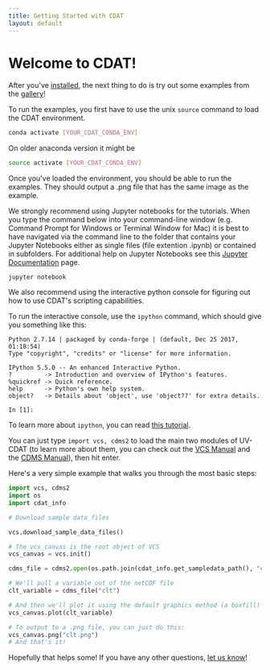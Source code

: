 ```yaml
---
title: Getting Started with CDAT
layout: default
---
```


# Welcome to CDAT!

After you've [installed](https://github.com/CDAT/cdat/wiki/install), the next thing to do is try out some examples from the [gallery](http://cdat.llnl.gov/gallery.html)!

To run the examples, you first have to use the unix `source` command to load the CDAT environment.

~~~bash
conda activate [YOUR_CDAT_CONDA_ENV]
~~~

On older anaconda version it might be

~~~bash
source activate [YOUR_CDAT_CONDA_ENV]
~~~

Once you've loaded the environment, you should be able to run the examples. They should output a .png file that has the same image as the example.

We strongly recommend using Jupyter notebooks for the tutorials. When you type the command below into your command-line window (e.g. Command Prompt for Windows or Terminal Window for Mac) it is best to have navigated via the command line to the folder that contains your Jupyter Notebooks either as single files (file extention .ipynb) or contained in subfolders. For additional help on Jupyter Notebooks see this [Jupyter Documentation](https://jupyter-notebook-beginner-guide.readthedocs.io/en/latest/execute.html) page.

~~~
jupyter notebook
~~~


We also recommend using the interactive python console for figuring out how to use CDAT's scripting capabilities.

To run the interactive console, use the `ipython` command, which should give you something like this:

~~~
Python 2.7.14 | packaged by conda-forge | (default, Dec 25 2017, 01:18:54) 
Type "copyright", "credits" or "license" for more information.

IPython 5.5.0 -- An enhanced Interactive Python.
?         -> Introduction and overview of IPython's features.
%quickref -> Quick reference.
help      -> Python's own help system.
object?   -> Details about 'object', use 'object??' for extra details.

In [1]: 
~~~

To learn more about `ipython`, you can read [this tutorial](http://ipython.org/ipython-doc/2/interactive/tutorial.html).


You can just type `import vcs, cdms2` to load the main two modules of UV-CDAT (to learn more about them, you can check out the [VCS Manual](http://uvcdat.llnl.gov/documentation/vcs/vcs.html) and the [CDMS Manual](http://cdms.readthedocs.io/en/cdmsdocsmerge/)), then hit enter.

Here's a very simple example that walks you through the most basic steps:

~~~python
import vcs, cdms2
import os
import cdat_info

# Download sample data files

vcs.download_sample_data_files()

# The vcs_canvas is the root object of VCS
vcs_canvas = vcs.init()

cdms_file = cdms2.open(os.path.join(cdat_info.get_sampledata_path(), "clt.nc"))

# We'll pull a variable out of the netCDF file
clt_variable = cdms_file("clt")

# And then we'll plot it using the default graphics method (a boxfill) and the default template.
vcs_canvas.plot(clt_variable)

# To output to a .png file, you can just do this:
vcs_canvas.png("clt.png")
# And that's it!
~~~

Hopefully that helps some! If you have any other questions, [let us know](http://cdat.llnl.gov/contact.html)!
